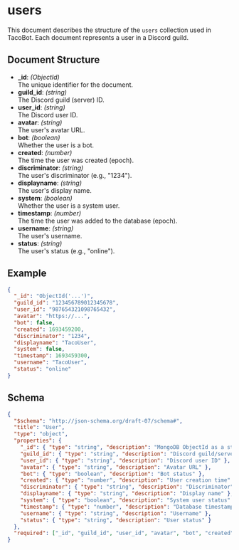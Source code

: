 # users

This document describes the structure of the `users` collection used in TacoBot. Each document represents a user in a Discord guild.

## Document Structure

- **_id**: *(ObjectId)*  
  The unique identifier for the document.
- **guild_id**: *(string)*  
  The Discord guild (server) ID.
- **user_id**: *(string)*  
  The Discord user ID.
- **avatar**: *(string)*  
  The user's avatar URL.
- **bot**: *(boolean)*  
  Whether the user is a bot.
- **created**: *(number)*  
  The time the user was created (epoch).
- **discriminator**: *(string)*  
  The user's discriminator (e.g., "1234").
- **displayname**: *(string)*  
  The user's display name.
- **system**: *(boolean)*  
  Whether the user is a system user.
- **timestamp**: *(number)*  
  The time the user was added to the database (epoch).
- **username**: *(string)*  
  The user's username.
- **status**: *(string)*  
  The user's status (e.g., "online").

## Example

```json
{
  "_id": "ObjectId('...')",
  "guild_id": "123456789012345678",
  "user_id": "987654321098765432",
  "avatar": "https://...",
  "bot": false,
  "created": 1693459200,
  "discriminator": "1234",
  "displayname": "TacoUser",
  "system": false,
  "timestamp": 1693459300,
  "username": "TacoUser",
  "status": "online"
}
```

## Schema

```json
{
  "$schema": "http://json-schema.org/draft-07/schema#",
  "title": "User",
  "type": "object",
  "properties": {
    "_id": { "type": "string", "description": "MongoDB ObjectId as a string" },
    "guild_id": { "type": "string", "description": "Discord guild/server ID" },
    "user_id": { "type": "string", "description": "Discord user ID" },
    "avatar": { "type": "string", "description": "Avatar URL" },
    "bot": { "type": "boolean", "description": "Bot status" },
    "created": { "type": "number", "description": "User creation time" },
    "discriminator": { "type": "string", "description": "Discriminator" },
    "displayname": { "type": "string", "description": "Display name" },
    "system": { "type": "boolean", "description": "System user status" },
    "timestamp": { "type": "number", "description": "Database timestamp" },
    "username": { "type": "string", "description": "Username" },
    "status": { "type": "string", "description": "User status" }
  },
  "required": ["_id", "guild_id", "user_id", "avatar", "bot", "created", "discriminator", "displayname", "system", "timestamp", "username", "status"]
}
```
